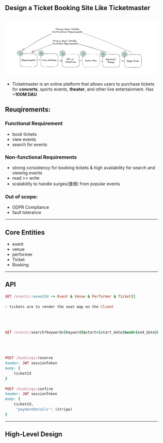 ## Design a Ticket Booking Site Like Ticketmaster

![](img/2025-04-16-13-53-32.png)
---

- Ticketmaster is an online platform that allows users to purchase tickets for **concerts**, sports events, **theater**, 
  and other live entertainment. Has **~100M DAU**

## Reuqirements:

### Functional Requirement
- book tickets
- view events
- search for events
  

### Non-functional Requirements
- strong consistency for booking tickets & high availability for search and viewing events
- read >> write
- scalability to handle surges(激增) from popular events

### Out of scope:
- GDPR Compliance
- fault tolerance
---

## Core Entities
- event
- venue
- performer
- Ticket
- Booking

---
## API


```ruby
GET /events/:eventId -> Event & Venue & Performer & Ticket[]

- tickets are to render the seat map on the Client




GET /events/search?keyword={keyword}&start={start_date}&end={end_date}&pageSize={page_size}&page={page_number} -> Event[]




POST /bookings/reserve
header: JWT sessionToken
body: {
    ticketId
}

POST /bookings/confirm
header: JWT sessionToken
body: {
    ticketId, 
     "paymentDetails": (stripe)
}
```
---

## High-Level Design


